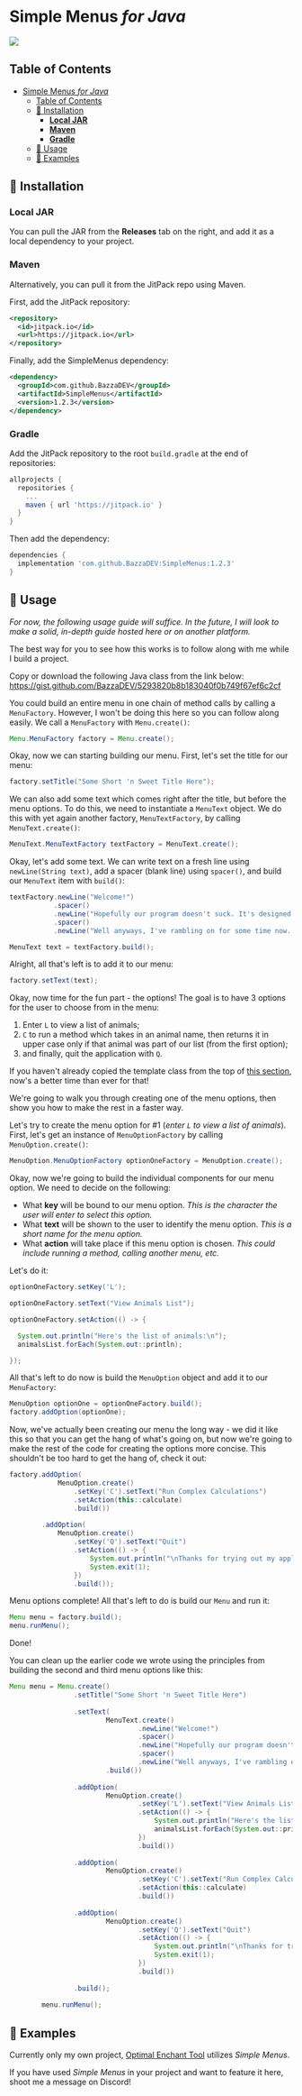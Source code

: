 # Simple Menus *for Java*
[![](https://jitpack.io/v/BazzaDEV/SimpleMenus.svg)](https://jitpack.io/#BazzaDEV/SimpleMenus)

## Table of Contents
- [Simple Menus *for Java*](#simple-menus-for-java)
  - [Table of Contents](#table-of-contents)
  - [💾 Installation](#-installation)
    - [**Local JAR**](#local-jar)
    - [**Maven**](#maven)
    - [**Gradle**](#gradle)
  - [🔎 Usage](#-usage)
  - [🚀 Examples](#-examples)

## 💾 Installation

### **Local JAR**
You can pull the JAR from the **Releases** tab on the right, and add it as a local dependency to your project.

### **Maven**
Alternatively, you can pull it from the JitPack repo using Maven.

First, add the JitPack repository:
```xml
<repository>
  <id>jitpack.io</id>
  <url>https://jitpack.io</url>
</repository>
```
Finally, add the SimpleMenus dependency:
```xml
<dependency>
  <groupId>com.github.BazzaDEV</groupId>
  <artifactId>SimpleMenus</artifactId>
  <version>1.2.3</version>
</dependency>
```

### **Gradle**
Add the JitPack repository to the root `build.gradle` at the end of repositories:
```gradle  
allprojects {
  repositories {
    ...
    maven { url 'https://jitpack.io' }
  }
}
```
Then add the dependency:
```gradle
dependencies {
  implementation 'com.github.BazzaDEV:SimpleMenus:1.2.3'
}
```

## 🔎 Usage

*For now, the following usage guide will suffice. In the future, I will look to make a solid, in-depth guide hosted here or on another platform.*

The best way for you to see how this works is to follow along with me while I build a project.

Copy or download the following Java class from the link below:
https://gist.github.com/BazzaDEV/5293820b8b183040f0b749f67ef6c2cf

You could build an entire menu in one chain of method calls by calling a `MenuFactory`. However, I won't be doing this here so you can follow along easily. We call a `MenuFactory` with `Menu.create()`:

```java
Menu.MenuFactory factory = Menu.create();
```

Okay, now we can starting building our menu. First, let's set the title for our menu:

```java
factory.setTitle("Some Short 'n Sweet Title Here");
```

We can also add some text which comes right after the title, but before the menu options. To do this, we need to instantiate a `MenuText` object. We do this with yet again another factory, `MenuTextFactory`, by calling `MenuText.create()`:

```java
MenuText.MenuTextFactory textFactory = MenuText.create();
```

Okay, let's add some text. We can write text on a fresh line using `newLine(String text)`, add a spacer (blank line) using `spacer()`, and build our `MenuText` item with `build()`:

```java
textFactory.newLine("Welcome!")
           .spacer()
           .newLine("Hopefully our program doesn't suck. It's designed to be good, but it could also be bad!")
           .spacer()
           .newLine("Well anyways, I've rambling on for some time now. Here are some things to do while you're in here:");

MenuText text = textFactory.build();
```

Alright, all that's left is to add it to our menu:

```java
factory.setText(text);
```

Okay, now time for the fun part - the options! The goal is to have 3 options for the user to choose from in the menu:

1. Enter `L` to view a list of animals;
2. `C` to run a method which takes in an animal name, then returns it in upper case only if that animal was part of our list (from the first option);
3. and finally, quit the application with `Q`.

If you haven't already copied the template class from the top of [this section](#-usage), now's a better time than ever for that!

We're going to walk you through creating one of the menu options, then show you how to make the rest in a faster way.

Let's try to create the menu option for #1 (*enter `L` to view a list of animals*). First, let's get an instance of `MenuOptionFactory` by calling `MenuOption.create()`:

```java
MenuOption.MenuOptionFactory optionOneFactory = MenuOption.create();
```

Okay, now we're going to build the individual components for our menu option. We need to decide on the following:

- What **key** will be bound to our menu option. *This is the character the user will enter to select this option.*
- What **text** will be shown to the user to identify the menu option. *This is a short name for the menu option.*
- What **action** will take place if this menu option is chosen. *This could include running a method, calling another menu, etc.*

Let's do it:

```java
optionOneFactory.setKey('L');

optionOneFactory.setText("View Animals List");

optionOneFactory.setAction(() -> {

  System.out.println("Here's the list of animals:\n");
  animalsList.forEach(System.out::println);

});
```

All that's left to do now is build the `MenuOption` object and add it to our `MenuFactory`:

```java
MenuOption optionOne = optionOneFactory.build();
factory.addOption(optionOne);
```

Now, we've actually been creating our menu the long way - we did it like this so that you can get the hang of what's going on, but now we're going to make the rest of the code for creating the options more concise. This shouldn't be too hard to get the hang of, check it out:

```java
factory.addOption(
            MenuOption.create()
                .setKey('C').setText("Run Complex Calculations")
                .setAction(this::calculate)
                .build())
       
        .addOption(
            MenuOption.create()
                .setKey('Q').setText("Quit")
                .setAction(() -> {
                    System.out.println("\nThanks for trying out my application! Peace.");
                    System.exit(1);
                })
                .build());
```

Menu options complete! All that's left to do is build our `Menu` and run it:

```java
Menu menu = factory.build();
menu.runMenu();
```

Done!

You can clean up the earlier code we wrote using the principles from building the second and third menu options like this:

```java
Menu menu = Menu.create()
                .setTitle("Some Short 'n Sweet Title Here")
                
                .setText(
                        MenuText.create()
                                .newLine("Welcome!")
                                .spacer()
                                .newLine("Hopefully our program doesn't suck. It's designed to be good, but it could also be bad!")
                                .spacer()
                                .newLine("Well anyways, I've rambling on for some time now. Here are some things to do while you're in here:")
                        .build())
                
                .addOption(
                        MenuOption.create()
                                .setKey('L').setText("View Animals List")
                                .setAction(() -> {
                                    System.out.println("Here's the list of animals:\n");
                                    animalsList.forEach(System.out::println);
                                })
                                .build())
                
                .addOption(
                        MenuOption.create()
                                .setKey('C').setText("Run Complex Calculations")
                                .setAction(this::calculate)
                                .build())
                
                .addOption(
                        MenuOption.create()
                                .setKey('Q').setText("Quit")
                                .setAction(() -> {
                                    System.out.println("\nThanks for trying out my application! Peace.");
                                    System.exit(1);
                                })
                                .build())
                
                .build();
        
        menu.runMenu();
```

## 🚀 Examples

Currently only my own project, [Optimal Enchant Tool](https://go.bazza.dev/OET) utilizes *Simple Menus*.

If you have used *Simple Menus* in your project and want to feature it here, shoot me a message on Discord!
